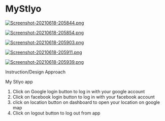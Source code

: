# MyStlyo

[![Screenshot-20210618-205844.png](https://i.postimg.cc/hGd7dvMm/Screenshot-20210618-205844.png)](https://postimg.cc/JyRnw1f7)

[![Screenshot-20210618-205854.png](https://i.postimg.cc/5yxHT3J5/Screenshot-20210618-205854.png)](https://postimg.cc/R6DVnwNq)

[![Screenshot-20210618-205903.png](https://i.postimg.cc/CLxB4mmS/Screenshot-20210618-205903.png)](https://postimg.cc/nMNhFKyP)

[![Screenshot-20210618-205911.png](https://i.postimg.cc/7ZC5FhFR/Screenshot-20210618-205911.png)](https://postimg.cc/v4s89YH7)

[![Screenshot-20210618-205939.png](https://i.postimg.cc/yYpJpcb9/Screenshot-20210618-205939.png)](https://postimg.cc/rKWFK0cF)



Instruction/Design Approach


My Stlyo app
1. Click on Google login button to log in with your google account
2. Click on facebook login button to log in with your facebook account
3. click on location button on dashboard to open your location on google map
4. Click on logout button to log out from app


